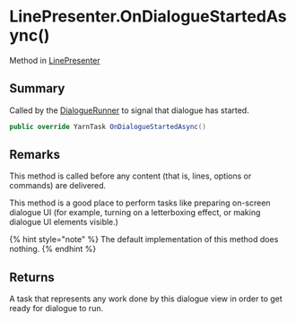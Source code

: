 # LinePresenter.OnDialogueStartedAsync()

Method in [LinePresenter](/docs/api/csharp/yarn.unity.linepresenter.md)

## Summary

Called by the  [DialogueRunner](yarn.unity.dialoguerunner.md)  to signal that
dialogue has started.

```csharp
public override YarnTask OnDialogueStartedAsync()
```

## Remarks

<p>This method is called before any content (that is, lines,
options or commands) are delivered.</p> <p>This method is a good place to perform tasks like preparing
on-screen dialogue UI (for example, turning on a letterboxing
effect, or making dialogue UI elements visible.)
</p> <p>
{% hint style="note" %}
The default implementation of this method does
nothing.
{% endhint %}
</p>

## Returns

A task that represents any work done by this dialogue view in order to get ready for dialogue to run.

